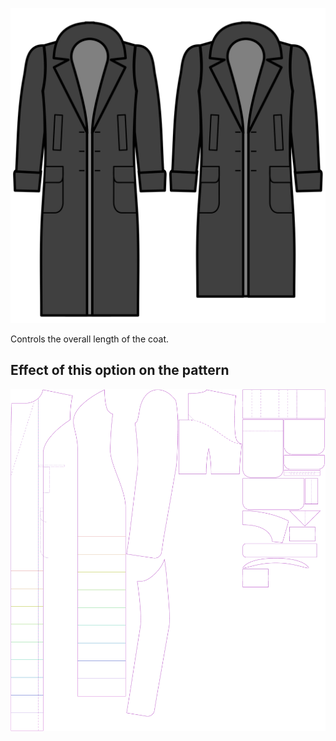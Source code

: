 
![Lengte](length.svg)

Controls the overall length of the coat.


## Effect of this option on the pattern
![This image shows the effect of this option by superimposing several variants that have a different value for this option](carlita_length_sample.svg "Effect of this option on the pattern")